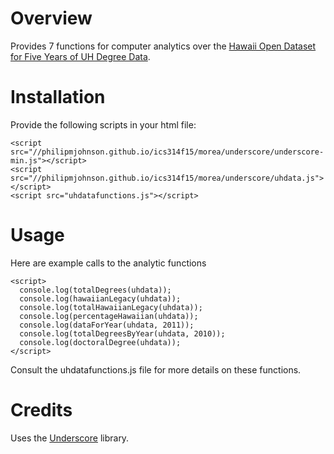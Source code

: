 # Overview

Provides 7 functions for computer analytics over the [Hawaii Open Dataset for Five Years of UH Degree Data](http://philipmjohnson.github.io/ics314f15/morea/underscore/experience-underscore.html).

# Installation

Provide the following scripts in your html file:
```
<script src="//philipmjohnson.github.io/ics314f15/morea/underscore/underscore-min.js"></script>
<script src="//philipmjohnson.github.io/ics314f15/morea/underscore/uhdata.js"></script>
<script src="uhdatafunctions.js"></script>
```

# Usage

Here are example calls to the analytic functions
```
<script>
  console.log(totalDegrees(uhdata));
  console.log(hawaiianLegacy(uhdata));
  console.log(totalHawaiianLegacy(uhdata));
  console.log(percentageHawaiian(uhdata));
  console.log(dataForYear(uhdata, 2011));
  console.log(totalDegreesByYear(uhdata, 2010));
  console.log(doctoralDegree(uhdata));
</script>
```

Consult the uhdatafunctions.js file for more details on these functions.

# Credits

Uses the [Underscore](http://underscorejs.org) library.
